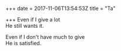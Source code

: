 +++
date = 2017-11-06T13:54:53Z
title = "Ta"

+++ 
Even if I give a lot   
He still wants it.   
   
Even if I don't have much to give   
He is satisfied.
